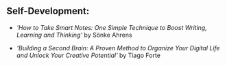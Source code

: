 ## Self-Development:

- *'How to Take Smart Notes: One Simple Technique to Boost Writing, Learning and Thinking'* by Sönke Ahrens

- *'Building a Second Brain: A Proven Method to Organize Your Digital Life and Unlock Your Creative Potential'* by Tiago Forte


